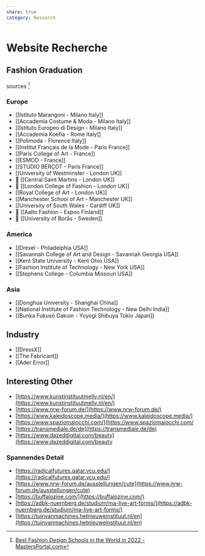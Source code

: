 ```yaml
---
share: true
category: Research
---
```


# Website Recherche

## Fashion Graduation
sources [^1]

[^1]: [Best Fashion Design Schools in the World in 2022 - MastersPortal.com](https://www.mastersportal.com/articles/2780/best-fashion-design-schools-in-the-world-in-2022.html)

### Europe
- [[Istituto Marangoni - Milano Italy]]
- [[Accademia Costume & Moda - Milano Italy]]
- [[Istituto Europeo di Design - Milano Italy]]
- [[Accademia Koefia - Rome Italy]]
- [[Polimoda - Florence Italy]]
- [[Institut Français de la Mode - Paris France]]
- [[Paris College of Art - France]]
- [[ESMOD - France]]
- [[STUDIO BERÇOT - Paris France]]
- [[University of Westminster - London UK]]
- 🔎 [[Central Saint Martins - London UK]]
- 🔎 [[London College of Fashion - London UK]]
- [[Royal College of Art - London UK]]
- [[Manchester School of Art - Manchester UK]]
- [[University of South Wales - Cardiff UK]]
- 🔎 [[Aalto Fashion - Espoo Finland]]
- 🔎 [[University of Borås - Sweden]]

### America
- [[Drexel - Philadelphia USA]]
- [[Savannah College of Art and Design - Savannah Georgia USA]]
- [[Kent State University - Kent Ohio USA]]
- [[Fashion Institute of Technology - New York USA]]
- [[Stephens College  - Columbia Missouri USA]]

### Asia
- [[Donghua University - Shanghai China]]
- [[National Institute of Fashion Technology - New Delhi India]]
- [[Bunka Fukusō Gakuin - Yoyogi Shibuya Tokio Japan]]

## Industry
- [[DressX]]
- [[The Fabricant]]
- [[Ader Error]]

## Interesting Other
- [https://www.kunstinstituutmelly.nl/en/](https://www.kunstinstituutmelly.nl/en/)
- [https://www.nrw-forum.de/](https://www.nrw-forum.de/)
- [https://www.kaleidoscope.media/](https://www.kaleidoscope.media/)
- [https://www.spaziomaiocchi.com/](https://www.spaziomaiocchi.com/
- [https://transmediale.de/de](https://transmediale.de/de)
- [https://www.dazeddigital.com/beauty](https://www.dazeddigital.com/beauty

### Spannendes Detail
- [https://radicalfutures.qatar.vcu.edu/](https://radicalfutures.qatar.vcu.edu/)
- [https://www.nrw-forum.de/ausstellungen/cute](https://www.nrw-forum.de/ausstellungen/cute)
- [https://buffalozine.com/](https://buffalozine.com/)
- [https://adbk-nuernberg.de/studium/ma-live-art-forms/](https://adbk-nuernberg.de/studium/ma-live-art-forms/)
- [https://tuinvanmachines.hetnieuweinstituut.nl/en](https://tuinvanmachines.hetnieuweinstituut.nl/en)